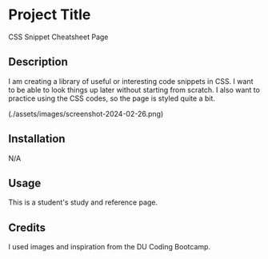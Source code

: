# Project Title

CSS Snippet Cheatsheet Page

## Description

I am creating a library of useful or interesting code snippets in CSS. I want to be able to look
things up later without starting from scratch. I also want to practice using the CSS codes, so
the page is styled quite a bit.

(./assets/images/screenshot-2024-02-26.png)

## Installation

N/A

## Usage

This is a student's study and reference page.

## Credits

I used images and inspiration from the DU Coding Bootcamp.
